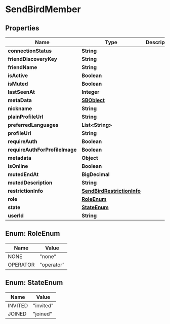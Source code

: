 

# SendBirdMember


## Properties

| Name | Type | Description | Notes |
|------------ | ------------- | ------------- | -------------|
|**connectionStatus** | **String** |  |  [optional] |
|**friendDiscoveryKey** | **String** |  |  [optional] |
|**friendName** | **String** |  |  [optional] |
|**isActive** | **Boolean** |  |  [optional] |
|**isMuted** | **Boolean** |  |  [optional] |
|**lastSeenAt** | **Integer** |  |  [optional] |
|**metaData** | [**SBObject**](SBObject.md) |  |  [optional] |
|**nickname** | **String** |  |  [optional] |
|**plainProfileUrl** | **String** |  |  [optional] |
|**preferredLanguages** | **List&lt;String&gt;** |  |  [optional] |
|**profileUrl** | **String** |  |  [optional] |
|**requireAuth** | **Boolean** |  |  [optional] |
|**requireAuthForProfileImage** | **Boolean** |  |  [optional] |
|**metadata** | **Object** |  |  [optional] |
|**isOnline** | **Boolean** |  |  [optional] |
|**mutedEndAt** | **BigDecimal** |  |  [optional] |
|**mutedDescription** | **String** |  |  [optional] |
|**restrictionInfo** | [**SendBirdRestrictionInfo**](SendBirdRestrictionInfo.md) |  |  [optional] |
|**role** | [**RoleEnum**](#RoleEnum) |  |  [optional] |
|**state** | [**StateEnum**](#StateEnum) |  |  [optional] |
|**userId** | **String** |  |  [optional] |



## Enum: RoleEnum

| Name | Value |
|---- | -----|
| NONE | &quot;none&quot; |
| OPERATOR | &quot;operator&quot; |



## Enum: StateEnum

| Name | Value |
|---- | -----|
| INVITED | &quot;invited&quot; |
| JOINED | &quot;joined&quot; |



